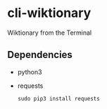 # cli-wiktionary
Wiktionary from the Terminal

## Dependencies
- python3
- requests
  
  `sudo pip3 install requests`
